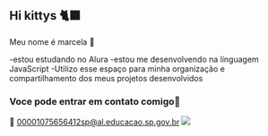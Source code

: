 ## Hi kittys 🐈‍⬛
Meu nome é marcela 🖤

-estou estudando no Alura
-estou me desenvolvendo na línguagem JavaScript
-Utilizo esse espaço para minha organização e compartilhamento dos meus projetos desenvolvidos

### Voce pode entrar em contato comigo📱
🫴  00001075656412sp@al.educacao.sp.gov.br
![](https://media1.tenor.com/m/uPPjjcYgrCIAAAAC/kuromi-sanrio.gif)
